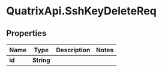 # QuatrixApi.SshKeyDeleteReq

## Properties
Name | Type | Description | Notes
------------ | ------------- | ------------- | -------------
**id** | **String** |  | 


